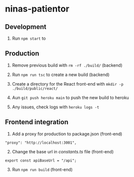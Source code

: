 # ninas-patientor

## Development 

1. Run `npm start` to 

## Production

1. Remove previous build with `rm -rf ./build/` (backend)

2. Run `npm run tsc` to create a new build (backend)

3. Create a directory for the React front-end with `mkdir -p ./build/public/react/`


2. Aun `git push heroku main` to push the new build to heroku

4. Any issues, check logs with `heroku logs -t`

## Frontend integration

1. Add a proxy for production to package.json (front-end)

```
"proxy": "http://localhost:3001",
```

2. Change the base url in _constants.ts_ file (front-end)

```
export const apiBaseUrl = "/api";
```

3. Run `npm run build` (front-end)



